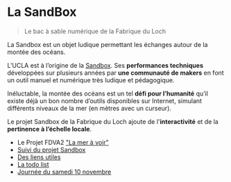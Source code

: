 ---
---

# La SandBox
> Le bac à sable numérique de la Fabrique du Loch

La Sandbox est un objet ludique permettant les échanges autour de la montée
des océans.

L’UCLA est à l’origine de la [Sandbox](https://www.youtube.com/watch?v=CE1B7tdGCw0). Ses **performances techniques** développées sur
plusieurs années par **une communauté de makers** en font un outil manuel et numérique très ludique et pédagogique.

Inéluctable, la montée des océans est un tel **défi pour l’humanité** qu’il existe déjà un bon nombre d’outils disponibles sur Internet,
simulant différents niveaux de la mer (en mètres avec un curseur).

Le projet Sandbox de la Fabrique du Loch ajoute de l'**interactivité** et de la **pertinence à l’échelle locale**.


- Le Projet FDVA2 ["La mer à voir"](La_mer_a_voir_-_Production.md)
- [Suivi du projet Sandbox](la_page_de_suivi_de_Sandbox.md)
- [Des liens utiles](Liens_Utiles)
- [La todo list](todo)
- [Journée du samedi 10 novembre](Journee_samedi_10_novembre.md)
